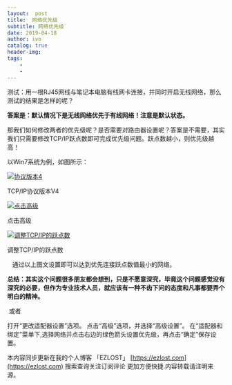 ```yaml
---
layout:  post
title:  网络优先级
subtitle: 网络优先级 
date: 2019-04-18
author: ivo
catalog: true
header-img:
tags:
    - 
    - 
---
```

测试：用一根RJ45网线与笔记本电脑有线网卡连接，并同时开启无线网络，那么测试的结果是怎样的呢？

**答案是：默认情况下是无线网络优先于有线网络！注意是默认状态。**

那我们如何修改两者的优先级呢？是否需要对路由器设置呢？答案是不需要，其实我们只需要修改TCP/IP跃点数即可完成优先级问题。跃点数越小，则优先级越高！

以Win7系统为例，如图所示：

[![](http://www.45fan.com/uploads/allimg/120601/0151592E4-0.jpg "协议版本4")](http://www.45fan.com/uploads/allimg/120601/0151592E4-0.jpg)

TCP/IP协议版本V4

[![](http://www.45fan.com/uploads/allimg/120601/01515a5L-1.jpg "点击高级")](http://www.45fan.com/uploads/allimg/120601/01515a5L-1.jpg)

点击高级

[![](http://www.45fan.com/uploads/allimg/120601/01515951Z-2.jpg "调整TCP/IP的跃点数")](http://www.45fan.com/uploads/allimg/120601/01515951Z-2.jpg)

调整TCP/IP的跃点数

   通过以上图文设置即可以达到优先连接跃点数值最小的网络。

**总结：其实这个问题很多朋友都会想到，只是不愿意深究，毕竟这个问题感觉没有深究的必要，但作为专业技术人员，就应该有一种不齿下问的态度和凡事都要弄个明白的精神。**

 或者

打开“更改适配器设置”选项。 点击“高级”选项，并选择“高级设置”。 在“适配器和绑定”菜单下,选择网络并点击右边的绿色箭头设置优先级，再点击“确定”保存设置。



本内容同步更新在我的个人博客 「EZLOST」 [https://ezlost.com](https://ezlost.com)  搜索查询关注订阅评论 更加方便快捷.内容转载请注明来源。
